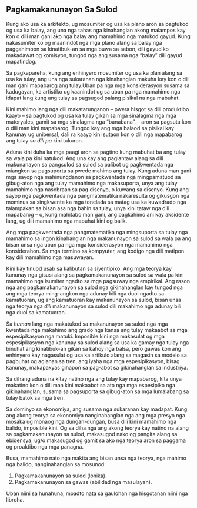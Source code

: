 ## Pagkamakanunayon Sa Sulod

Kung ako usa ka arkitekto, ug mosumiter og usa ka plano aron sa pagtukod og usa ka balay, ang una nga tahas nga kinahanglan akong malampos kay kon o dili man gani ako nga balay ang mamahimo nga matukod gayud. Kung nakasumiter ko og maanindot nga mga plano alang sa balay nga paggahimoon sa kinatibuk-an sa mga buwa sa sabon, dili gayud ko makadawat og komisyon, tungod nga ang susama nga “balay” dili gayud mapatindog.

Sa pagkapareha, kung ang enhinyero mosumiter og usa ka plan alang sa usa ka tulay, ang una nga sukaranan nga kinahanglan makuha kay kon o dili man gani mapabarog ang tulay.Uban pa nga mga konsiderasyon susama sa kadugayan, ka artistiko ug kaanindot ug sa uban pa nga mamahimo nga idapat lang kung ang tulay sa pagsugod palang pisikal na nga mabuhat.

Kini mahimo lang nga dili makatarunganon – pwera hisgot sa dili produktibo kaayo – sa pagtukod og usa ka tulay gikan sa mga sinalagma nga mga materyales, gamit sa mga sinalagma nga “banabana”, – aron sa pagsuta kon o dili man kini mapabarog. Tungod kay ang mga balaod sa pisikal kay kanunay ug unibersal, dali ra kaayo kini sutaon kon o dili nga mapabarog ang tulay *sa dili pa* kini tukuron.

Aduna kini duha ka mga paagi aron sa pagtino kung mabuhat ba ang tulay sa wala pa kini natukod. Ang una kay ang paglantaw alang sa dili makunanayon sa pangsulod sa sulod sa palibot ug pagkwentada nga miangkon sa pagsuporta sa pwede mahimo ang tulay. Kung aduna man gani mga sayop nga mahinungdanon sa pagkwentada nga mingpamatuod sa gibug-aton nga ang tulay mamahimo nga makasuporta, unya ang tulay mamahimo nga nasobraan sa pag disenyo, o kuwang sa disenyo. Kung ang sayop nga pagkwentada nga pangmatematika nakaresulta og gikusgon nga mominus sa singkwenta ka mga tonelada sa matag usa ka kuwadrado nga talampakan sa bisan asa nga bahin sa tulay, unya kini tataw nga dili mapabarog – o, kung mahitabo man gani, ang pagkahimo ani kay aksidente lang, ug dili mamahimo nga mabuhat kini og balik.

Ang mga pagkwentada nga pangmatematika nga mingsuporta sa tulay nga mamahimo sa ingon kinahanglan nga makanunayon sa sulod sa wala pa ang bisan unsa nga uban pa nga mga konsiderasyon nga mamahimo nga konsiderahon.
Sa mga termino sa kompyuter, ang kodigo nga dili matipon kay dili mamahimo nga masuwayan.

Kini kay tinuod usab sa kalibutan sa siyentipiko. Ang mga teorya kay kanunay nga gisusi alang sa pagkamakanunayon sa sulod sa wala pa kini mamahimo nga isumiter ngadto sa mga pagsuway nga empirikal. Ang rason nga ang pagkamakanunayon sa sulod nga gikinahanglan kay tungod nga ang mga teorya ming-angkon nga adunay bili nga duol ngadto sa kamatuoran, ug ang kamatuoran kay makanunayon sa sulod, bisan unsa nga teorya nga *dili* makanunayon sa sulod dili makahimo nga adunay bili nga duol sa kamatuoran.

Sa *human* lang nga makatukod sa makanunayon sa sulod nga mga kwentada nga makahimo ang grado nga kansa ang tulay makaabot sa mga espesipikasyon nga matuki. Imposible kini nga makasulat og mga espesipikasyon nga kanunay sa sulod alang sa usa ka gamay nga tulay nga binuhat ang kinatibuk-an gikan sa kahoy nga balsa, pero gawas kon ang enhinyero kay nagasulat og usa ka artikulo alang sa magasin sa modelo sa pagbuhat og agianan sa tren, ang iyaha nga mga espesipikasyon, bisag kanunay, makapakyas gihapon sa pag-abot sa gikinahanglan sa industriya.

Sa dihang aduna na kitay natino nga ang tulay kay mapabarog, kita unya makatino kon o dili man kini makaabot sa ato nga mga espesipiko nga gikinahanglan, susama sa pagsuporta sa gibug-aton sa mga lumalabang sa tulay batok sa mga tren.

Sa dominyo sa ekonomiya, ang susama nga sukaranan kay madapat. Kung ang akong teorya sa ekonomiya nanginahanglan nga ang mga presyo nga mosaka ug monaog nga dungan-dungan, busa dili kini mamahimo nga balido, imposible kini. Og sa diha nga ang akong teorya kay natino na alang sa pagkamakanunayon sa sulod, makasugod nako og pangita alang sa ebidensya, ug/o makasugod og gamit sa ako nga teorya aron sa paggama og proaktibo nga mga panagna.

Busa, mamahimo nato nga makita ang bisan unsa nga teorya, nga mahimo nga balido, nanginahanglan sa mosunod:
1. Pagkamakanunayon sa sulod (lohika).
2. Pagkamakanunayon sa gawas (abilidad nga masulayan).

Uban niini sa hunahuna, moadto nata sa gaulohan nga hisgotanan niini nga libroha.


